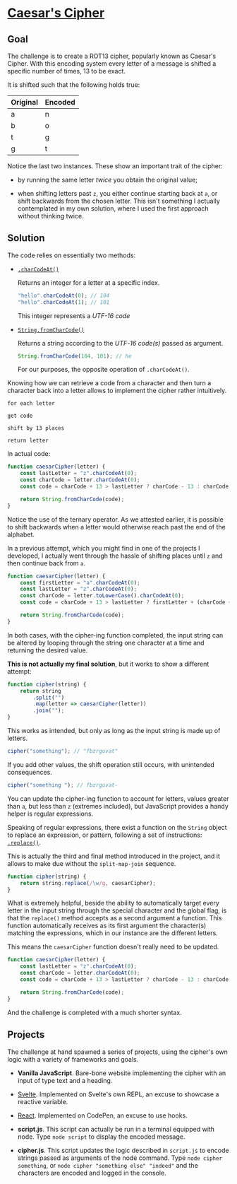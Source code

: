 # [Caesar's Cipher](https://www.freecodecamp.org/learn/javascript-algorithms-and-data-structures/javascript-algorithms-and-data-structures-projects/caesars-cipher)

## Goal

The challenge is to create a ROT13 cipher, popularly known as Caesar's Cipher. With this encoding system every letter of a message is shifted a specific number of times, 13 to be exact.

It is shifted such that the following holds true:

| Original | Encoded |
| -------- | ------- |
| a        | n       |
| b        | o       |
| t        | g       |
| g        | t       |

Notice the last two instances. These show an important trait of the cipher:

-   by running the same letter _twice_ you obtain the original value;

-   when shifting letters past `z`, you either continue starting back at `a`, or shift backwards from the chosen letter. This isn't something I actually contemplated in my own solution, where I used the first approach without thinking twice.

## Solution

The code relies on essentially two methods:

-   [`.charCodeAt()`](https://developer.mozilla.org/en-US/docs/Web/JavaScript/Reference/Global_Objects/String/charCodeAt)

    Returns an integer for a letter at a specific index.

    ```js
    "hello".charCodeAt(0); // 104
    "hello".charCodeAt(1); // 101
    ```

    This integer represents a _UTF-16 code_

-   [`String.fromCharCode()`](https://developer.mozilla.org/en-US/docs/Web/JavaScript/Reference/Global_Objects/String/fromCharCode)

    Returns a string according to the _UTF-16 code(s)_ passed as argument.

    ```js
    String.fromCharCode(104, 101); // he
    ```

    For our purposes, the opposite operation of `.charCodeAt()`.

Knowing how we can retrieve a code from a character and then turn a character back into a letter allows to implement the cipher rather intuitively.

```pseudo
for each letter

get code

shift by 13 places

return letter
```

In actual code:

```js
function caesarCipher(letter) {
    const lastLetter = "z".charCodeAt(0);
    const charCode = letter.charCodeAt(0);
    const code = charCode + 13 > lastLetter ? charCode - 13 : charCode + 13;

    return String.fromCharCode(code);
}
```

Notice the use of the ternary operator. As we attested earlier, it is possible to shift backwards when a letter would otherwise reach past the end of the alphabet.

In a previous attempt, which you might find in one of the projects I developed, I actually went through the hassle of shifting places until `z` and then continue back from `a`.

```js
function caesarCipher(letter) {
    const firstLetter = "a".charCodeAt(0);
    const lastLetter = "z".charCodeAt(0);
    const charCode = letter.toLowerCase().charCodeAt(0);
    const code = charCode + 13 > lastLetter ? firstLetter + (charCode + 12 - lastLetter) : charCode + 13;

    return String.fromCharCode(code);
}
```

In both cases, with the cipher-ing function completed, the input string can be altered by looping through the string one character at a time and returning the desired value.

**This is not actually my final solution**, but it works to show a different attempt:

```js
function cipher(string) {
    return string
        .split("")
        .map(letter => caesarCipher(letter))
        .join("");
}
```

This works as intended, but only as long as the input string is made up of letters.

```js
cipher("something"); // "fbzrguvat"
```

If you add other values, the shift operation still occurs, with unintended consequences.

```js
cipher("something "); // fbzrguvat-
```

You can update the cipher-ing function to account for letters, values greater than `a`, but less than `z` (extremes included), but JavaScript provides a handy helper is regular expressions.

Speaking of regular expressions, there exist a function on the `String` object to replace an expression, or pattern, following a set of instructions: [`.replace()`](https://developer.mozilla.org/en-US/docs/Web/JavaScript/Reference/Global_Objects/String/replace).

This is actually the third and final method introduced in the project, and it allows to make due without the `split-map-join` sequence.

```js
function cipher(string) {
    return string.replace(/\w/g, caesarCipher);
}
```

What is extremely helpful, beside the ability to automatically target every letter in the input string through the special character and the global flag, is that the `replace()` method accepts as a second argument a function. This function automatically receives as its first argument the character(s) matching the expressions, which in our instance are the different letters.

This means the `caesarCipher` function doesn't really need to be updated.

```js
function caesarCipher(letter) {
    const lastLetter = "z".charCodeAt(0);
    const charCode = letter.charCodeAt(0);
    const code = charCode + 13 > lastLetter ? charCode - 13 : charCode + 13;

    return String.fromCharCode(code);
}
```

And the challenge is completed with a much shorter syntax.

## Projects

The challenge at hand spawned a series of projects, using the cipher's own logic with a variety of frameworks and goals.

-   **Vanilla JavaScript**. Bare-bone website implementing the cipher with an input of type text and a heading.

-   [Svelte](https://svelte.dev/repl/dfc6983e51b14fa5bcb941fe1afc614f). Implemented on Svelte's own REPL, an excuse to showcase a reactive variable.

-   [React](https://codepen.io/borntofrappe/pen/MWYePYa). Implemented on CodePen, an excuse to use hooks.

-   **script.js**. This script can actually be run in a terminal equipped with node. Type `node script` to display the encoded message.

-   **cipher.js**. This script updates the logic described in `script.js` to encode strings passed as arguments of the node command. Type `node cipher something`, or `node cipher "something else" "indeed"` and the characters are encoded and logged in the console. <!-- for reference: `fbzrguvat` and `fbzrguvat ryfr \n vaqrrq` -->
